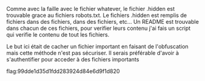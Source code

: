 Comme avec la faille avec le fichier whatever, le fichier .hidden est trouvable grace au fichiers robots.txt.
Le fichiers .hidden est remplis de fichiers dans des fichiers, dans des fichiers, etc...
Un README est trouvable dans chacun de ces fichiers, pour verifier leurs contenu j'ai fais un script
qui verifie le contenu de tout les fichiers.

Le but ici était de cacher un fichier important en faisant de l'obfuscation mais cette méthode n'est pas sécuriser.
Il serais préférable d'avoir à s'authentifier pour acceder à des fichiers importants

flag:99dde1d35d1fdd283924d84e6d9f1d820